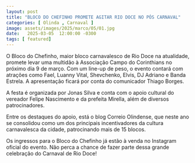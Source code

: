 ```yaml
---
layout: post
title: "BLOCO DO CHEFINHO PROMETE AGITAR RIO DOCE NO PÓS CARNAVAL"
categories: [ Olinda , Carnaval ]
image: assets/images/2025/marco/05/01.jpg
date:   2025-03-05  12:00:00 -0300
tags: [ featured]
---
```

O Bloco do Chefinho, maior bloco carnavalesco de Rio Doce na atualidade, promete levar uma multidão à Associação Campo do Corinthians no próximo dia 9 de março. Com um line-up de peso, o evento contará com atrações como Fael, Luanny Vital, Shevchenko, Elvis, DJ Adriano e Banda Estrela. A apresentação ficará por conta do comunicador Thiago Borges.

A festa é organizada por Jonas Silva e conta com o apoio cultural do vereador Felipe Nascimento e da prefeita Mirella, além de diversos patrocinadores.

Entre os destaques do apoio, está o blog Correio Olindense, que neste ano se consolidou como um dos principais incentivadores da cultura carnavalesca da cidade, patrocinando mais de 15 blocos.

Os ingressos para o Bloco do Chefinho já estão à venda no Instagram oficial do evento. Não perca a chance de fazer parte dessa grande celebração do Carnaval de Rio Doce!
